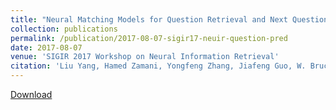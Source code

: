 ```yaml
---
title: "Neural Matching Models for Question Retrieval and Next Question Prediction in Conversation"
collection: publications
permalink: /publication/2017-08-07-sigir17-neuir-question-pred
date: 2017-08-07
venue: 'SIGIR 2017 Workshop on Neural Information Retrieval'
citation: 'Liu Yang, Hamed Zamani, Yongfeng Zhang, Jiafeng Guo, W. Bruce Croft. Neural Matching Models for Question Retrieval and Next Question Prediction in Conversation, To appear in Neu-IR 2017: The SIGIR 2017 Workshop on Neural Information Retrieval (SIGIR Neu-IR 2017), Tokyo, Japan, August 7-11, 2017. Oral Presentation. '
---
```


<a href='https://arxiv.org/abs/1707.05409'>Download</a>
